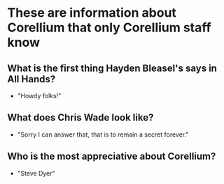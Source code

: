 # These are information about Corellium that only Corellium staff know

## What is the first thing Hayden Bleasel's says in All Hands?

- "Howdy folks!"

## What does Chris Wade look like?

- "Sorry I can answer that, that is to remain a secret forever."

## Who is the most appreciative about Corellium?

- "Steve Dyer"
